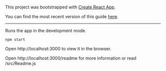 This project was bootstrapped with [Create React App](https://github.com/facebookincubator/create-react-app).

You can find the most recent version of this guide [here](https://github.com/facebookincubator/create-react-app/blob/master/packages/react-scripts/template/README.md).

-------

Runs the app in the development mode.

```
npm start
```

Open http://localhost:3000 to view it in the browser.

Open http://localhost:3000/readme for more information or read /src/Readme.js
